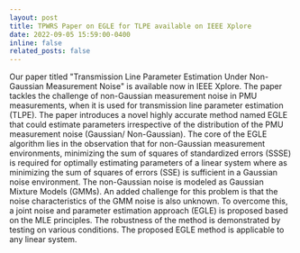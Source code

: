 ```yaml
---
layout: post
title: TPWRS Paper on EGLE for TLPE available on IEEE Xplore
date: 2022-09-05 15:59:00-0400
inline: false
related_posts: false
---
```


Our paper titled "Transmission Line Parameter Estimation Under Non-Gaussian Measurement Noise" is available now in IEEE Xplore. The paper tackles the challenge of non-Gaussian measurement noise in PMU measurements, when it is used for transmission line parameter estimation (TLPE). The paper introduces a novel highly accurate method named EGLE that could estimate parameters irrespective of the distribution of the PMU measurement noise (Gaussian/ Non-Gaussian). The core of the EGLE algorithm lies in the observation that for non-Gaussian measurement environments, minimizing the sum of squares of standardized errors (SSSE) is required for optimally estimating parameters of a linear system where as minimizing the sum of squares of errors (SSE) is sufficient in a Gaussian noise environment. The non-Gaussian noise is modeled as Gaussian Mixture Models (GMMs). An added challenge for this problem is that the noise characteristics of the GMM noise is also unknown. To overcome this, a joint noise and parameter estimation approach (EGLE) is proposed based on the MLE principles. The robustness of the method is demonstrated by testing on various conditions. The proposed EGLE method is applicable to any linear system.

